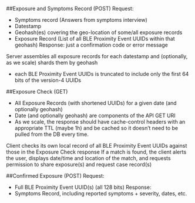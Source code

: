 ##Exposure and Symptoms Record (POST)
Request:
- Symptoms record (Answers from symptoms interview)
- Datestamp
 - Geohash(es) covering the geo-location of some/all exposure records
 - Exposure Record (List of all BLE Proximity Event UUIDs within that geohash)
Response: just a confirmation code or error message

Server assembles all exposure records for each datestamp and (optionally, as we scale) shards them by geohash
- each BLE Proximity Event UUIDs is truncated to include only the first 64 bits of the version-4 UUIDs

##Exposure Check (GET)
- All Exposure Records (with shortened UUIDs) for a given date (and optionally geohash)
 - Date (and optionally geohash) are components of the API GET URI
- As we scale, the response should have cache-control headers with an appropriate TTL (maybe 1h) and be cached so it doesn’t need to be pulled from the DB every time.

Client checks its own local record of all BLE Proximity Event UUIDs against those in the Exposure Check response
If a match is found, the client alerts the user, displays date/time and location of the match, and requests permission to share exposure(s) and request case record(s)

##Confirmed Exposure (POST)
Request:
- Full BLE Proximity Event UUID(s) (all 128 bits)
Response:
- Symptoms Record, including reported symptoms + severity, dates, etc.

